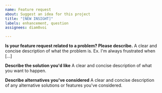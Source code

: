 ```yaml
---
name: Feature request
about: Suggest an idea for this project
title: "[NEW INSIGHT]"
labels: enhancement, question
assignees: diam0voi

---
```


**Is your feature request related to a problem? Please describe.**
A clear and concise description of what the problem is. Ex. I'm always frustrated when [...]

**Describe the solution you'd like**
A clear and concise description of what you want to happen.

**Describe alternatives you've considered**
A clear and concise description of any alternative solutions or features you've considered.
